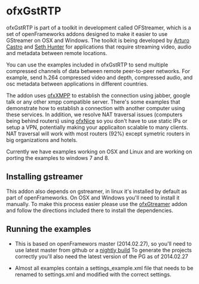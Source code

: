 # ofxGstRTP 

ofxGstRTP is part of a toolkit in development called OFStreamer, which is a set of openFrameworks addons designed to make it easier to use GStreamer on OSX and Windows. The toolkit is being developed by [Arturo Castro](http://arturocastro.net/) and [Seth Hunter](http://www.perspectum.com/) for applications that require streaming video, audio and metadata between remote locations. 

You can use the examples included in ofxGstRTP to send multiple compressed channels of data between remote peer-to-peer networks. For example, send h.264 compressed video and depth, compressed audio, and osc metadata between applications in different countries.  

The addon uses [ofxXMPP](https://github.com/arturoc/ofxXMPP) to establish the connection using jabber, google talk or any other xmpp compatible server. There's some examples that demonstrate how to establish a connection with another computer using these services. In addition, we resolve NAT traversal issues (computers being behind routers) using [ofxNice](https://github.com/arturoc/ofxXMPP) so you don't have to use static IPs or setup a VPN, potentially making your applicaiton scalable to many clients. NAT traversal will work with most routers (92%) except symetric routers in big organizations and hotels.

Currently we have examples working on OSX and Linux and are working on porting the examples to windows 7 and 8. 


## Installing gstreamer

This addon also depends on gstreamer, in linux it's installed by default as part of openFrameworks. On OSX and Windows you'll need to install it manually. To make this process easier please use the [ofxGtreamer](https://github.com/arturoc/ofxGstreamer) addon and follow the directions included there to install the dependencies. 

## Running the examples

- This is based on openFramewors master (2014.02.27), so you'll need to use latest master from github or a [nightly build](http://www.openframeworks.cc/nightlybuilds.html) To generate the projects correctly you'll also need the latest version of the PG as of 2014.02.27

- Almost all examples contain a settings_example.xml file that needs to be renamed to settings.xml and modified with the correct settings.



